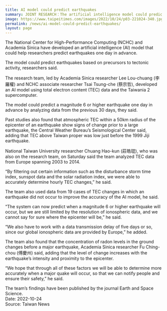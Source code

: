 ```yaml
---
title: AI model could predict earthquakes
summary: JOINT RESEARCH：The artificial intelligence model could predict a magnitude 6 or higher earthquake one day in advance by analyzing data from the previous 30 days
image: https://www.taipeitimes.com/images/2022/10/24/p03-221024-340.jpg
permalink: /news/ai-model-could-predict-earthquakes/
layout: page
---
```

The National Center for High-Performance Computing (NCHC) and Academia Sinica have developed an artificial intelligence (AI) model that could help researchers predict earthquakes one day in advance.

The model could predict earthquakes based on precursors to tectonic activity, researchers said.

The research team, led by Academia Sinica researcher Lee Lou-chuang (李羅權) and NCHC associate researcher Tsai Tsung-che (蔡宗哲), developed an AI model using total electron content (TEC) data and the Taiwania 2 supercomputer.

The model could predict a magnitude 6 or higher earthquake one day in advance by analyzing data from the previous 30 days, they said.

Past studies also found that atmospheric TEC within a 50km radius of the epicenter of an earthquake show signs of change prior to a large earthquake, the Central Weather Bureau’s Seismological Center said, adding that TEC above Taiwan proper was low just before the 1999 Jiji earthquake.

National Taiwan University researcher Chuang Hao-kun (莊皓琨), who was also on the research team, on Saturday said the team analyzed TEC data from Europe spanning 2003 to 2014.

“By filtering out certain information such as the disturbance storm time index, sunspot data and the solar radiation index, we were able to accurately determine hourly TEC changes,” he said.

The team also used data from 19 cases of TEC changes in which an earthquake did not occur to improve the accuracy of the AI model, he said.

“The system can now predict when a magnitude 6 or higher earthquake will occur, but we are still limited by the resolution of ionospheric data, and we cannot say for sure where the epicenter will be,” he said.

“We also have to work with a data transmission delay of five days or so, since our global ionospheric data are provided by Europe,” he added.

The team also found that the concentration of radon levels in the ground changes before a major earthquake, Academia Sinica researcher Fu Ching-chou (傅慶州) said, adding that the level of change increases with the earthquake’s intensity and proximity to the epicenter.

“We hope that through all of these factors we will be able to determine more accurately when a major quake will occur, so that we can notify people and ensure their safety,” he said.

The team’s findings have been published by the journal Earth and Space Science.
<br/>
Date: 2022-10-24
<br/> 
Source: Taiwan News

